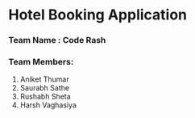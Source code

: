 # Hotel Booking Application

### Team Name : Code Rash

### Team Members:
1. Aniket Thumar
2. Saurabh Sathe
3. Rushabh Sheta
4. Harsh Vaghasiya

